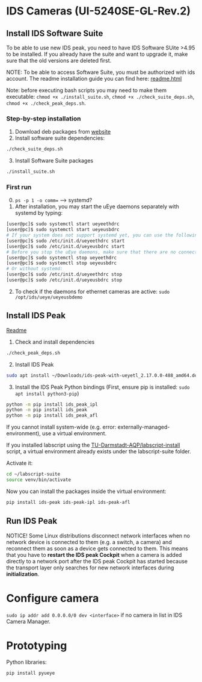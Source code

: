 
# IDS Cameras (UI-5240SE-GL-Rev.2)

## Install IDS Software Suite
To be able to use new IDS peak, you need to have IDS Software SUite >4.95 to be installed.
If you already have the suite and want to upgrade it, make sure that the old versions are deleted first. 

NOTE: To be able to access Software Suite, you must be authorized with ids account.
The readme installation guide you can find here: [readme.html](https://de.ids-imaging.com/files/downloads/ids-software-suite/readme/readme-ids-software-suite-linux-4.96.1_EN.html)

Note: before executing bash scripts you may need to make them executable:
`chmod +x ./install_suite.sh`, `chmod +x ./check_suite_deps.sh`, ` chmod +x ./check_peak_deps.sh`.

### Step-by-step installation
1. Download deb packages from [website](https://de.ids-imaging.com/download-details/AB.0010.1.48702.23.html?os=linux&version=&bus=64&floatcalc=)
2. Install software suite dependencies:
```bash
./check_suite_deps.sh
```
3. Install Software Suite packages
```bash
./install_suite.sh 
```

### First run
0. `ps -p 1 -o comm=` --> systemd?
1. After installation, you may start the uEye daemons separately with systemd by typing:
```bash 
[user@pc]$ sudo systemctl start ueyeethdrc
[user@pc]$ sudo systemctl start ueyeusbdrc
# If your system does not support systemd yet, you can use the following commands:
[user@pc]$ sudo /etc/init.d/ueyeethdrc start
[user@pc]$ sudo /etc/init.d/ueyeusbdrc start
# Before you stop the uEye daemons, make sure that there are no connections to it:
[user@pc]$ sudo systemctl stop ueyeethdrc
[user@pc]$ sudo systemctl stop ueyeusbdrc
# Or without systemd:
[user@pc]$ sudo /etc/init.d/ueyeethdrc stop
[user@pc]$ sudo /etc/init.d/ueyeusbdrc stop
```
2. To check if the daemons for ethernet cameras are active:
`sudo /opt/ids/ueye/ueyeusbdemo`


## Install IDS Peak
[Readme](https://de.ids-imaging.com/files/downloads/ids-peak/readme/ids-peak-linux-readme-2.17.0_EN.html)

1. Check and install dependencies
```bash
./check_peak_deps.sh
```

2. Install IDS Peak
```bash
sudo apt install ~/Downloads/ids-peak-with-ueyetl_2.17.0.0-488_amd64.deb
```

3. Install the IDS Peak Python bindings (First, ensure pip is installed: `sudo apt install python3-pip`)
```bash
python -m pip install ids_peak_ipl
python -m pip install ids_peak
python -m pip install ids_peak_afl
```

If you cannot install system-wide (e.g. error: externally-managed-environment), use a virtual environment.

If you installed labscript using the 
[TU-Darmstadt-AQP/labscript-install](https://github.com/TU-Darmstadt-APQ/labscript-install)
script, a virtual environment already exists under the labscript-suite folder.

Activate it:
```bash
cd ~/labscript-suite
source venv/bin/activate
```
Now you can install the packages inside the virtual environment:
``` bash
pip install ids-peak ids-peak-ipl ids-peak-afl 
```

## Run IDS Peak

NOTICE! Some Linux distributions disconnect network interfaces 
when no network device is connected to them (e.g. a switch, a camera) 
and reconnect them as soon as a device gets connected to them. 
This means that you have to **restart the IDS peak Cockpit** when a
camera is added directly to a network port after the IDS peak 
Cockpit has started because the transport layer only searches for
new network interfaces during **initialization**.

# Configure camera

`sudo ip addr add 0.0.0.0/0 dev <interface>` if no camera in list in IDS Camera Manager.

# Prototyping

Python libraries:
```commandline
pip install pyueye
```